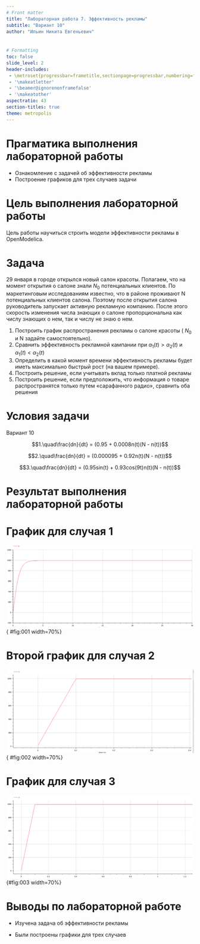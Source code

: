 ```yaml
---
# Front matter
title: "Лабораторная работа 7. Эффективность рекламы"
subtitle: "Вариант 10"
author: "Ильин Никита Евгеньевич"  


# Formatting
toc: false
slide_level: 2
header-includes: 
 - \metroset{progressbar=frametitle,sectionpage=progressbar,numbering=fraction}
 - '\makeatletter'
 - '\beamer@ignorenonframefalse'
 - '\makeatother'
aspectratio: 43
section-titles: true
theme: metropolis
---
```


# Прагматика выполнения лабораторной работы

- Ознакомление с задачей об эффективности рекламы
- Построение графиков для трех случаев задачи

# Цель выполнения лабораторной работы 

Цель работы научиться строить модели эффективности рекламы в OpenModelica.

# Задача

29 января в городе открылся новый салон красоты. Полагаем, что на момент
открытия о салоне знали $N_0$ потенциальных клиентов. По маркетинговым
исследованиям известно, что в районе проживают N потенциальных клиентов
салона. Поэтому после открытия салона руководитель запускает активную
рекламную компанию. После этого скорость изменения числа знающих о салоне
пропорциональна как числу знающих о нем, так и числу не знаю о нем.
1. Построить график распространения рекламы о салоне красоты ( $N_0$ и N
задайте самостоятельно).
2. Сравнить эффективность рекламной кампании при $\alpha_1(t) > \alpha_2(t)$ и $\alpha_1(t) < \alpha_2(t)$
3. Определить в какой момент времени эффективность рекламы будет иметь
максимально быстрый рост (на вашем примере).
4. Построить решение, если учитывать вклад только платной рекламы
5. Построить решение, если предположить, что информация о товаре
распространятся только путем «сарафанного радио», сравнить оба решения

# Условия задачи

Вариант 10

$$1.\quad\frac{dn}{dt} = (0.95 + 0.0008n(t)(N - n(t))$$

$$2.\quad\frac{dn}{dt} = (0.000095 + 0.92n(t)(N - n(t))$$

$$3.\quad\frac{dn}{dt} = (0.95sin(t) + 0.93cos(9t)n(t)(N - n(t))$$


# Результат выполнения лабораторной работы

# График для случая 1

![График распространения информации о товаре с учетом платной рекламы и с учетом сарафанного радио №1](images/image003.png){ #fig:001 width=70%}

# Второй график для случая 2

![График распространения информации о товаре с учетом платной рекламы и с учетом сарафанного радио №2](images/image005.png){ #fig:002 width=70%}

# График для случая 3

![Получаем график распространения информации о товаре с учетом платной рекламы и с учетом сарафанного радио №3.](images/image007.png){#fig:003 width=70%}


# Выводы по лабораторной работе

- Изучена задача об эффективности рекламы

- Были построены графики для трех случаев